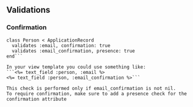 ## Validations

### Confirmation
```
class Person < ApplicationRecord
  validates :email, confirmation: true
  validates :email_confirmation, presence: true
end```

In your view template you could use something like:
```<%= text_field :person, :email %>
<%= text_field :person, :email_confirmation %>```

This check is performed only if email_confirmation is not nil. 
To require confirmation, make sure to add a presence check for the confirmation attribute
